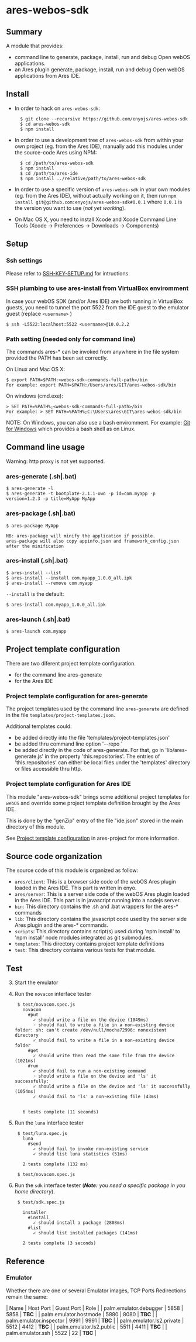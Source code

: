 ares-webos-sdk
==============

Summary
-------

A module that provides:

* command line to generate, package, install, run and debug Open webOS applications.
* an Ares plugin generate, package, install, run and debug Open webOS applications from Ares IDE.

Install
-------

* In order to hack on `ares-webos-sdk`:

		$ git clone --recursive https://github.com/enyojs/ares-webos-sdk
		$ cd ares-webos-sdk
		$ npm install

* In order to use a development tree of `ares-webos-sdk` from within your own project (eg. from the Ares IDE), manually add this modules under the source-code Ares using NPM:

		$ cd /path/to/ares-webos-sdk
		$ npm install
		$ cd /path/to/ares-ide
		$ npm install ../relative/path/to/ares-webos-sdk

* In order to use a specific version of `ares-webos-sdk` in your own modules (eg. from the Ares IDE), without actually working on it, then run `npm install git@github.com:enyojs/ares-webos-sdk#0.0.1` where `0.0.1` is the version you want to use (_not yet working_).
* On Mac OS X, you need to install Xcode and Xcode Command Line Tools (Xcode -> Preferences -> Downloads -> Components)

Setup
-----

### Ssh settings

Please refer to [SSH-KEY-SETUP.md](SSH-KEY-SETUP.md) for intructions.

### SSH plumbing to use ares-install from VirtualBox enviromment

In case your webOS SDK (and/or Ares IDE) are both running in VirtualBox guests, you need to tunnel the port 5522 from the IDE guest to the emulator guest (replace `<username>` )

	$ ssh -L5522:localhost:5522 <username>@10.0.2.2

### Path setting (needed only for command line)

The commands ares-* can be invoked from anywhere in the file system provided the PATH
has been set correctly.

On Linux and Mac OS X:

	$ export PATH=$PATH:<webos-sdk-commands-full-path>/bin
	For example: export PATH=$PATH:/Users/ares/GIT/ares-webos-sdk/bin

On windows (cmd.exe):

	> SET PATH=%PATH%;<webos-sdk-commands-full-path>/bin
	For example: > SET PATH=%PATH%;C:\Users\ares\GIT\ares-webos-sdk/bin

NOTE: On Windows, you can also use a bash enviromment.
For example: [Git for Windows](http://code.google.com/p/msysgit/downloads/list?q=full+installer+official+git) which provides a bash shell as on Linux.

Command line usage
------------------

Warning: http proxy is not yet supported.

### ares-generate (.sh|.bat)

	$ ares-generate -l
	$ ares-generate -t bootplate-2.1.1-owo -p id=com.myapp -p version=1.2.3 -p title=MyApp MyApp

### ares-package (.sh|.bat)

	$ ares-package MyApp

	NB: ares-package will minify the application if possible.
	ares-package will also copy appinfo.json and framework_config.json after the minification

### ares-install (.sh|.bat)

	$ ares-install --list
	$ ares-install --install com.myapp_1.0.0_all.ipk
	$ ares-install --remove com.myapp

`--install` is the default:

	$ ares-install com.myapp_1.0.0_all.ipk

### ares-launch (.sh|.bat)

	$ ares-launch com.myapp


Project template configuration
------------------------------

There are two diferent project template configuration.

* for the command line ares-generate
* for the Ares IDE

### Project template configuration for ares-generate

The project templates used by the command line `ares-generate` are defined in the file `templates/project-templates.json`.

Additional templates could:

* be added directly into the file 'templates/project-templates.json'
* be added thru command line option '--repo <filename>'
* be added directly in the code of ares-generate.
For that, go in 'lib/ares-generate.js' in the property 'this.repositories'.
The entries of 'this.repositories' can either be local files under the 'templates' directory or files accessible thru http.

### Project template configuration for Ares IDE

This module "ares-webos-sdk" brings some additional project templates for `webOS` and override some project template definition brought by the Ares IDE.

This is done by the "genZip" entry of the file "ide.json" stored in the main directory of this module.

See [Project template configuration](../../hermes/README.md#project-template-config) in ares-project for more information.

Source code organization
------------------------

The source code of this module is organized as follow:

* `ares/client`: This is a browser side code of the webOS Ares plugin loaded in the Ares IDE. This part is written in enyo.
* `ares/server`: This is a server side code of the webOS Ares plugin loaded in the Ares IDE. This part is in javascript running into a nodejs server.
* `bin`: This directory contains the .sh and .bat wrappers for the ares-* commands
* `lib`: This directory contains the javascript code used by the server side Ares plugin and the ares-* commands.
* `scripts`: This directory contains script(s) used during 'npm install' to 'npm install' node modules integrated as git submodules.
* `templates`: This directory contains project template definitions
* `test`: This directory contains various tests for that module.

Test
----

3. Start the emulator
4. Run the `novacom` interface tester

		$ test/novacom.spec.js
		  novacom
		    #put
		      ✓ should write a file on the device (1049ms)
		      ◦ should fail to write a file in a non-existing device folder: sh: can't create /dev/null/mocha72996: nonexistent directory
		      ✓ should fail to write a file in a non-existing device folder
		    #get
		      ✓ should write then read the same file from the device (1021ms)
		    #run
		      ✓ should fail to run a non-existing command
		      ◦ should write a file on the device and 'ls' it successfully:
		      ✓ should write a file on the device and 'ls' it successfully (1054ms)
		      ✓ should fail to 'ls' a non-existing file (43ms)


		  6 tests complete (11 seconds)

5. Run the `luna` interface tester

        $ test/luna.spec.js
          luna
            #send
              ✓ should fail to invoke non-existing service
              ✓ should list luna statistics (51ms)

          2 tests complete (132 ms)

        $ test/novacom.spec.js

6. Run the `sdk` interface tester (_**Note:** you need a specific package in you home directory_).

        $ test/sdk.spec.js

          installer
            #install
              ✓ should install a package (2808ms)
            #list
              ✓ should list installed packages (141ms)

          2 tests complete (3 seconds)


Reference
---------

### Emulator

Whether there are one or several Emulator images, TCP Ports Redirections remain the same:

| Name | Host Port | Guest Port | Role |
| palm.emulator.debugger | 5858 | 5858 | **TBC** |
| palm.emulator.hostmode | 5880 | 8080 | **TBC** |
| palm.emulator.inspector | 9991 | 9991 | **TBC** |
| palm.emulator.ls2.private | 5512 | 4412 | **TBC** |
| palm.emulator.ls2.public | 5511 | 4411 | **TBC** |
| palm.emulator.ssh | 5522 | 22 | **TBC** |
